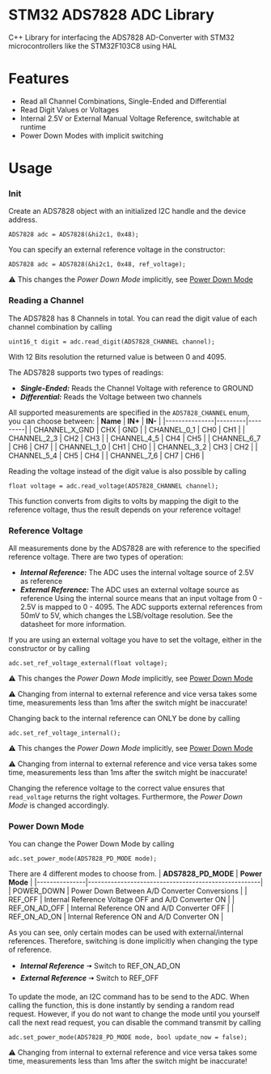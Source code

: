 # STM32 ADS7828 ADC Library
C++ Library for interfacing the ADS7828 AD-Converter with STM32 microcontrollers like the STM32F103C8 using HAL

# Features
- Read all Channel Combinations, Single-Ended and Differential
- Read Digit Values or Voltages
- Internal 2.5V or External Manual Voltage Reference, switchable at runtime
- Power Down Modes with implicit switching

# Usage
### Init
Create an ADS7828 object with an initialized I2C handle and the device address.
```
ADS7828 adc = ADS7828(&hi2c1, 0x48);
```
You can specify an external reference voltage in the constructor:
```
ADS7828 adc = ADS7828(&hi2c1, 0x48, ref_voltage);
```
:warning: This changes the *Power Down Mode* implicitly, see [Power Down Mode](#power-down-mode)

### Reading a Channel
The ADS7828 has 8 Channels in total. You can read the digit value of each channel combination by calling 
```
uint16_t digit = adc.read_digit(ADS7828_CHANNEL channel);
```
With 12 Bits resolution the returned value is between 0 and 4095.


The ADS7828 supports two types of readings:
- ***Single-Ended:*** Reads the Channel Voltage with reference to GROUND
- ***Differential:*** Reads the Voltage between two channels

All supported measurements are specified in the `ADS7828_CHANNEL` enum, you can choose between:
| **Name**      | **IN+** | **IN-** |
|---------------|---------|---------|
| CHANNEL_X_GND | CHX     | GND     |
| CHANNEL_0_1   | CH0     | CH1     |
| CHANNEL_2_3   | CH2     | CH3     |
| CHANNEL_4_5   | CH4     | CH5     |
| CHANNEL_6_7   | CH6     | CH7     |
| CHANNEL_1_0   | CH1     | CH0     |
| CHANNEL_3_2   | CH3     | CH2     |
| CHANNEL_5_4   | CH5     | CH4     |
| CHANNEL_7_6   | CH7     | CH6     |

Reading the voltage instead of the digit value is also possible by calling
```
float voltage = adc.read_voltage(ADS7828_CHANNEL channel);
```
This function converts from digits to volts by mapping the digit to the reference voltage, thus the result depends on your reference voltage!

### Reference Voltage
All measurements done by the ADS7828 are with reference to the specified reference voltage. There are two types of operation:
- ***Internal Reference:*** The ADC uses the internal voltage source of 2.5V as reference
- ***External Reference:*** The ADC uses an external voltage source as reference
Using the internal source means that an input voltage from 0 - 2.5V is mapped to 0 - 4095.
The ADC supports external references from 50mV to 5V, which changes the LSB/voltage resolution. See the datasheet for more information.

If you are using an external voltage you have to set the voltage, either in the constructor or by calling 
```
adc.set_ref_voltage_external(float voltage);
```
:warning: This changes the *Power Down Mode* implicitly, see [Power Down Mode](#power-down-mode)

:warning: Changing from internal to external reference and vice versa takes some time, measurements less than 1ms after the switch might be inaccurate!

Changing back to the internal reference can ONLY be done by calling 
```
adc.set_ref_voltage_internal();
```
:warning: This changes the *Power Down Mode* implicitly, see [Power Down Mode](#power-down-mode)

:warning: Changing from internal to external reference and vice versa takes some time, measurements less than 1ms after the switch might be inaccurate!

Changing the reference voltage to the correct value ensures that `read_voltage` returns the right voltages. Furthermore, the *Power Down Mode* is changed accordingly. 
### Power Down Mode
You can change the Power Down Mode by calling 
```
adc.set_power_mode(ADS7828_PD_MODE mode);
```
There are 4 different modes to choose from.
| **ADS7828_PD_MODE** | **Power Mode**                                      |
|---------------|-----------------------------------------------------|
| POWER_DOWN    | Power Down Between A/D Converter Conversions        |
| REF_OFF       | Internal Reference Voltage OFF and A/D Converter ON |
| REF_ON_AD_OFF | Internal Reference ON and A/D Converter OFF         |
| REF_ON_AD_ON  | Internal Reference ON and A/D Converter ON          |

As you can see, only certain modes can be used with external/internal references. Therefore, switching is done implicitly when changing the type of reference. 
- ***Internal Reference*** 🠦 Switch to REF_ON_AD_ON
- ***External Reference*** 🠦 Switch to REF_OFF

To update the mode, an I2C command has to be send to the ADC. When calling the function, this is done instantly by sending a random read request. 
However, if you do not want to change the mode until you yourself call the next read request, you can disable the command transmit by calling
```
adc.set_power_mode(ADS7828_PD_MODE mode, bool update_now = false);
```
:warning: Changing from internal to external reference and vice versa takes some time, measurements less than 1ms after the switch might be inaccurate!
